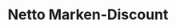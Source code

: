 ---
title: "Netto Marken-Discount"
url: /stolberg-rhld/netto-marken-discount-duffenterstrasse/
shop: Supermarkt
---